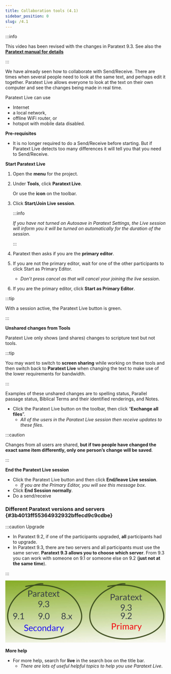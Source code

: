 ```yaml
---
title: Collaboration tools (4.1)
sidebar_position: 0
slug: /4.1
---
```




:::info


This video has been revised with the changes in Paratext 9.3. See also the [**Paratext manual for details**](https://sillsdev.github.io/paratext-manual/20.Collaboration-tools)


:::


We have already seen how to collaborate with Send/Receive. There are times when several people need to look at the same text, and perhaps edit it together. Paratext Live allows everyone to look at the text on their own computer and see the changes being made in real time.


Paratext Live can use

- Internet
- a local network,
- offline WiFi router, or
- hotspot with mobile data disabled.

**Pre-requisites**

- It is no longer required to do a Send/Receive before starting. But if Paratext Live detects too many differences it will tell you that you need to Send/Receive.

**Start Paratext Live**

1. Open the **menu** for the project.
1. Under **Tools**, click **Paratext Live**.

	Or use the **icon** on the toolbar.

1. Click **Start/Join Live session**.

	:::info
	
	_If you have not turned on Autosave in Paratext Settings, the Live session will inform you it will be turned on automatically for the duration of the session_. 
	
	:::
	


1. Paratext then asks if you are the **primary editor**.
1. If you are not the primary editor, wait for one of the other participants to click Start as Primary Editor.
	- _Don’t press cancel as that will cancel your joining the live session_.
1. If you are the primary editor, click **Start as Primary Editor**.

:::tip


With a session active, the Paratext Live button is green. 


:::


**Unshared changes from Tools**


Paratext Live only shows (and shares) changes to scripture text but not tools.


:::tip

You may want to switch to **screen sharing** while working on these tools and then switch back to **Paratext Live** when changing the text to make use of the lower requirements for bandwidth.

:::




Examples of these unshared changes are to spelling status, Parallel passage status, Biblical Terms and their identified renderings, and Notes.

- Click the Paratext Live button on the toolbar, then click “**Exchange all files**”.
	- _All of the users in the Paratext Live session then receive updates to these files_.

:::caution


Changes from all users are shared, **but if two people have changed the exact same item differently, only one person’s change will be saved**. 


:::


**End the Paratext Live session**

- Click the Paratext Live button and then click **End/leave Live session**.
	- _If you are the Primary Editor, you will see this message box_.
- Click **End Session normally**.
- Do a send/receive

### Different Paratext versions and servers {#3b4013ff55364932932bffecd9c9cdbe}


:::caution Upgrade

- In Paratext 9.2, if one of the participants upgraded, **all** participants had to upgrade.
- In Paratext 9.3, there are two servers and all participants must use the same server. **Paratext 9.3 allows you to choose which server**. From 9.3 you can work with someone on 9.1 or someone else on 9.2 (**just not at the same time**).

:::


![](/notion_imgs/1854631286.png)


**More help**

- For more help, search for **live** in the search box on the title bar.
	- _There are lots of useful helpful topics to help you use Paratext Live_.
